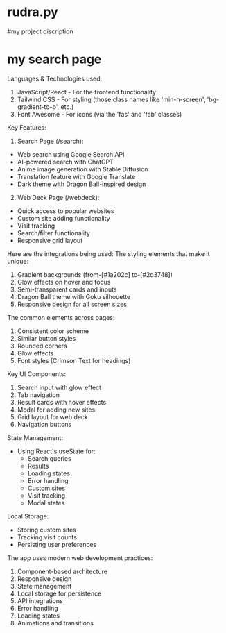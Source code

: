 # rudra.py
#my project discription
# my search page
Languages & Technologies used:
1. JavaScript/React - For the frontend functionality
2. Tailwind CSS - For styling (those class names like 'min-h-screen', 'bg-gradient-to-b', etc.)
3. Font Awesome - For icons (via the 'fas' and 'fab' classes)

Key Features:
1. Search Page (/search):
- Web search using Google Search API
- AI-powered search with ChatGPT
- Anime image generation with Stable Diffusion
- Translation feature with Google Translate
- Dark theme with Dragon Ball-inspired design

2. Web Deck Page (/webdeck):
- Quick access to popular websites
- Custom site adding functionality
- Visit tracking
- Search/filter functionality
- Responsive grid layout

Here are the integrations being used:
The styling elements that make it unique:
1. Gradient backgrounds (from-[#1a202c] to-[#2d3748])
2. Glow effects on hover and focus
3. Semi-transparent cards and inputs
4. Dragon Ball theme with Goku silhouette
5. Responsive design for all screen sizes

The common elements across pages:
1. Consistent color scheme
2. Similar button styles
3. Rounded corners
4. Glow effects
5. Font styles (Crimson Text for headings)


Key UI Components:
1. Search input with glow effect
2. Tab navigation
3. Result cards with hover effects
4. Modal for adding new sites
5. Grid layout for web deck
6. Navigation buttons

State Management:
- Using React's useState for:
  - Search queries
  - Results
  - Loading states
  - Error handling
  - Custom sites
  - Visit tracking
  - Modal states

Local Storage:
- Storing custom sites
- Tracking visit counts
- Persisting user preferences

The app uses modern web development practices:
1. Component-based architecture
2. Responsive design
3. State management
4. Local storage for persistence
5. API integrations
6. Error handling
7. Loading states
8. Animations and transitions
